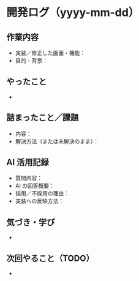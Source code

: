 # 開発ログ（yyyy-mm-dd）

## 作業内容
- 実装／修正した画面・機能：
- 目的・背景：

## やったこと
- 

## 詰まったこと／課題
- 内容：
- 解決方法（または未解決のまま）：

## AI 活用記録
- 質問内容：
- AI の回答概要：
- 採用／不採用の理由：
- 実装への反映方法：

## 気づき・学び
- 

## 次回やること（TODO）
- 
